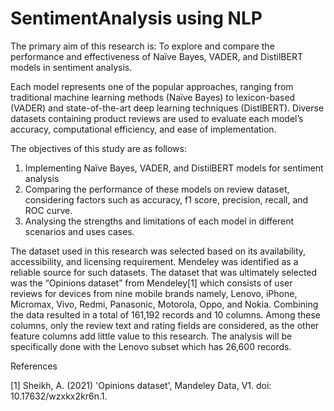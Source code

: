 # SentimentAnalysis using NLP

The primary aim of this research is:
To explore and compare the performance and effectiveness of Naïve Bayes, VADER, and DistilBERT models in sentiment analysis.

Each model represents one of the popular approaches, ranging from traditional machine learning methods (Naïve Bayes) to lexicon-based (VADER) and state-of-the-art deep learning techniques (DistlBERT). Diverse datasets containing product reviews are used to evaluate each model’s accuracy, computational efficiency, and ease of implementation.

The objectives of this study are as follows:

1. Implementing Naïve Bayes, VADER, and DistilBERT models for sentiment analysis
2. Comparing the performance of these models on review dataset, considering factors such as accuracy, f1 score, precision, recall, and ROC curve.
3. Analysing the strengths and limitations of each model in different scenarios and uses cases.

The dataset used in this research was selected based on its availability, accessibility, and licensing requirement. Mendeley was identified as a reliable source for such datasets. The dataset that was ultimately selected was the “Opinions dataset” from Mendeley[1] which consists of user reviews for devices from nine mobile brands namely, Lenovo, iPhone, Micromax, Vivo, Redmi, Panasonic, Motorola, Oppo, and Nokia. Combining the data resulted in a total of 161,192 records and 10 columns. Among these columns, only the review text and rating fields are considered, as the other feature columns add little value to this research. The analysis will be specifically done with the Lenovo subset which has 26,600 records.

References

[1] Sheikh, A. (2021) 'Opinions dataset', Mandeley Data, V1. doi: 10.17632/wzxkx2kr6n.1.
